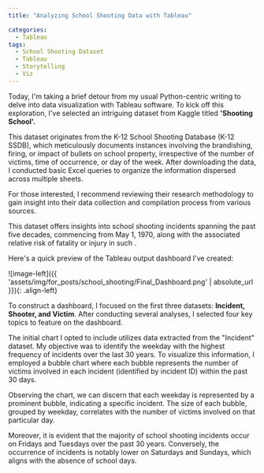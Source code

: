 ```yaml
---
title: "Analyzing School Shooting Data with Tableau"

categories:
  - Tableau 
tags:
  - School Shooting Dataset
  - Tableau
  - Storytelling
  - Viz
---
```


Today, I'm taking a brief detour from my usual Python-centric writing to delve into data visualization with Tableau software. To kick off this exploration, I've selected an intriguing dataset from Kaggle titled **'Shooting School'.**

This dataset originates from the K-12 School Shooting Database (K-12 SSDB), which meticulously documents instances involving the brandishing, firing, or impact of bullets on school property, irrespective of the number of victims, time of occurrence, or day of the week. After downloading the data, I conducted basic Excel queries to organize the information dispersed across multiple sheets.

For those interested, I recommend reviewing their research methodology to gain insight into their data collection and compilation process from various sources.

This dataset offers insights into school shooting incidents spanning the past five decades, commencing from May 1, 1970, along with the associated relative risk of fatality or injury in such .

Here's a quick preview of the Tableau output dashboard I've created:

![image-left]({{ 'assets/img/for_posts/school_shooting/Final_Dashboard.png' | absolute_url }}){: .align-left}



To construct a dashboard, I focused on the first three datasets: **Incident, Shooter, and Victim**. After conducting several analyses, I selected four key topics to feature on the dashboard.

The initial chart I opted to include utilizes data extracted from the "Incident" dataset. My objective was to identify the weekday with the highest frequency of incidents over the last 30 years. To visualize this information, I employed a bubble chart where each bubble represents the number of victims involved in each incident (identified by incident ID) within the past 30 days.

Observing the chart, we can discern that each weekday is represented by a prominent bubble, indicating a specific incident. The size of each bubble, grouped by weekday, correlates with the number of victims involved on that particular day.

Moreover, it is evident that the majority of school shooting incidents occur on Fridays and Tuesdays over the past 30 years. Conversely, the occurrence of incidents is notably lower on Saturdays and Sundays, which aligns with the absence of school days.